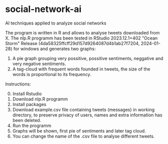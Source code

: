 # social-network-ai
AI techniques applied to analyze social networks

The program is written in R and allows to analyse tweets downloaded from X. The nlp.R programm has been tested in RStudio 2023.12.1+402 "Ocean Storm" Release (4da58325ffcff29d157d9264087d4b1ab27f7204, 2024-01-28) for windows and generates two graphs:

1) A pie graph grouping very possitive, possitive sentiments, neggative and very negative sentiments.
2) A tag-cloud with frequent words founded in tweets, the size of the words is proportional to its frequency.

Instructions:

0. Install Rstudio
1. Download nlp.R programm
2. Install packages
3. Download example.csv file containing tweets (messages) in working directory, to preserve privacy of users, names and extra information has been deleted.
4. Run the programm
5. Graphs will be shown, first pie of sentiments and later tag cloud.
6. You can change the name of the .csv file to analyse different tweets.

